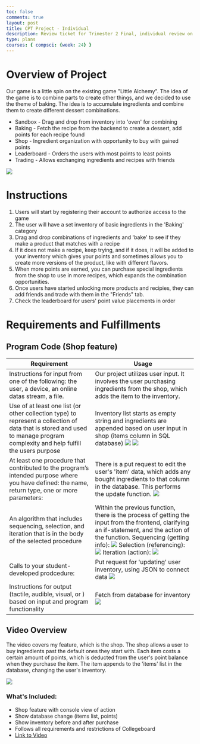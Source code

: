 ```yaml
---
toc: false
comments: true
layout: post
title: CPT Project - Individual
description: Review ticket for Trimester 2 Final, individual review on CPT feature
type: plans
courses: { compsci: {week: 24} }
---
```


# Overview of Project

Our game is a little spin on the existing game "Little Alchemy". The idea of the game is to combine parts to create other things, and we decided to use the theme of baking. The idea is to accumulate ingredients and combine them to create different dessert combinations.

- Sandbox - Drag and drop from inventory into 'oven' for combining
- Baking - Fetch the recipe from the backend to create a dessert, add points for each recipe found
- Shop - Ingredient organization with opportunity to buy with gained points
- Leaderboard - Orders the users with most points to least points
- Trading - Allows exchanging ingredients and recipes with friends

<img src="https://cdn.discordapp.com/attachments/796087225535168512/1211393508448010312/image.png?ex=65ee091f&is=65db941f&hm=72eebb2bf2e7edf073a8d750049b80d3828c05e02d72a49c3dcba722739d19e6&">

# Instructions

1. Users will start by registering their account to authorize access to the game
2. The user will have a set inventory of basic ingredients in the 'Baking' category
3. Drag and drop combinations of ingredients and 'bake' to see if they make a product that matches with a recipe
4. If it does not make a recipe, keep trying, and if it does, it will be added to your inventory which gives your points and sometimes allows you to create more versions of the product, like with different flavors.
5. When more points are earned, you can purchase special ingredients from the shop to use in more recipes, which expands the combination opportunities.
6. Once users have started unlocking more products and recipies, they can add friends and trade with them in the "Friends" tab.
7. Check the leaderboard for users' point value placements in order

# Requirements and Fulfillments

## Program Code (Shop feature)

|  Requirement |   Usage    |
|-----------------|---------------------------------------------|
| Instructions for input from one of the following: the user, a device, an online datas stream, a file.          | Our project utilizes user input. It involves the user purchasing ingredients from the shop, which adds the item to the inventory.        |
| Use of at least one list (or other collection type) to represent a collection of data that is stored and used to manage program complexity and help fulfill the users purpose | Inventory list starts as empty string and ingredients are appended based on user input in shop (items column in SQL database) <img src="https://cdn.discordapp.com/attachments/796087225535168512/1211173693548527736/image.png?ex=65ed3c67&is=65dac767&hm=78fb260d6ce8ffba5f45274dcda49040f365b70b20158f7b2fee73adef00e66b&"> <img src="https://cdn.discordapp.com/attachments/796087225535168512/1211211461875994685/image.png?ex=65ed5f93&is=65daea93&hm=32ebf7aac0c07226ec278532f7e1e8eecf91a63facee34cdf9a185aa1ed182fc&">             |
| At least one procedure that contributed to the program’s intended purpose where you have defined: the name, return type, one or more parameters:      | There is a put request to edit the user's 'item' data, which adds any bought ingredients to that column in the database. This performs the update function. <img src="https://cdn.discordapp.com/attachments/796087225535168512/1211193123439644713/image.png?ex=65ed4e7f&is=65dad97f&hm=ad8b8280dbef9d391354c2c8504e797caccfefe5f9d5a2df9f828b100166b73a&">      |
| An algorithm that includes sequencing, selection, and iteration that is in the body of the selected procedure    | Within the previous function, there is the process of getting the input from the frontend, clarifying an if-statement, and the action of the function. Sequencing (getting info): <img src="https://cdn.discordapp.com/attachments/796087225535168512/1211202852450472007/image.png?ex=65ed578f&is=65dae28f&hm=9b0b51d6265c0a2c3ad17166043ed5ddd42e17d04abeda552974551028191694&"> Selection (referencing): <img src="https://cdn.discordapp.com/attachments/796087225535168512/1211203380345708594/image.png?ex=65ed580c&is=65dae30c&hm=2adc61da7016b812a2c465448e25f4bd2af94136ee6c360d750b64013d70b885&"> Iteration (action): <img src="https://cdn.discordapp.com/attachments/796087225535168512/1211204096317726761/image.png?ex=65ed58b7&is=65dae3b7&hm=229e2ffc7cd5dccd9aabee6ea00802ca202462e2e5158fd02a3509f75301e1f2&"> |
| Calls to your student-developed prodcedure:   | Put request for 'updating' user inventory, using JSON to connect data <img src="https://cdn.discordapp.com/attachments/796087225535168512/1211209171819565126/image.png?ex=65ed5d71&is=65dae871&hm=185421edfe2d879d4817167377a1355fd942aaa48ff0efd3d5d46de6d2f6c7b5&">  |
| Instructions for output (tactile, audible, visual, or ) based on input and program functionality   | Fetch from database for inventory <img src="https://cdn.discordapp.com/attachments/796087225535168512/1211210703621328936/image.png?ex=65ed5ede&is=65dae9de&hm=68c00c896bd5791716550aba01591259b75efbd1db2f7fb9f8f5bd1c0ae5c430&">        |

## Video Overview

The video covers my feature, which is the shop. The shop allows a user to buy ingredients past the default ones they start with. Each item costs a certain amount of points, which is deducted from the user's point balance when they purchase the item. The item appends to the 'items' list in the database, changing the user's inventory.

<img src="https://cdn.discordapp.com/attachments/796087225535168512/1211393748517388288/image.png?ex=65ee0958&is=65db9458&hm=2a69acfec011bc2e5ca950a0ba3ee4a8c9e3b7d7f392669836855399e1697d66&">

### What's Included:
- Shop feature with console view of action
- Show database change (items list, points)
- Show inventory before and after purchase
- Follows all requirements and restrictions of Collegeboard
- [Link to Video](https://drive.google.com/file/d/1L2Y1-pW3vP95EL5fy9cWuA2hVlr3mTmi/view?usp=sharing)